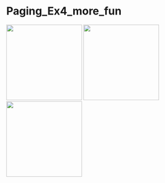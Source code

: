 # Paging_Ex4_more_fun

<img src="https://github.com/kdbswo/Paging_Ex4_more_fun/assets/75184363/45c1eadd-f211-46f9-ac2c-65597d08ce15" width="200" heigth="400" />
<img src="https://github.com/kdbswo/Paging_Ex4_more_fun/assets/75184363/a5750db4-ca50-4d04-96a8-1eeee8204def" width="200" heigth="400" />
<img src="https://github.com/kdbswo/Paging_Ex4_more_fun/assets/75184363/8c333b75-fba6-4984-92dd-2037ec7ba068" width="200" heigth="400" />
